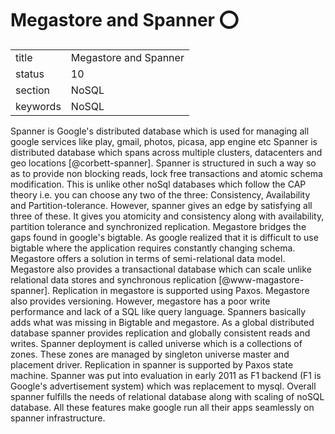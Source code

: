 # Megastore and Spanner :o:


|          |                           |
| -------- | ------------------------- |
| title    | Megastore and Spanner     | 
| status   | 10                        |
| section  | NoSQL                     |
| keywords | NoSQL                     |



Spanner is Google's distributed database which is used for managing
all google services like play, gmail, photos, picasa, app engine etc
Spanner is distributed database which spans across multiple clusters,
datacenters and geo locations [@corbett-spanner].  Spanner is
structured in such a way so as to provide non blocking reads, lock
free transactions and atomic schema modification. This is unlike other
noSql databases which follow the CAP theory i.e. you can choose any
two of the three: Consistency, Availability and
Partition-tolerance. However, spanner gives an edge by satisfying all
three of these. It gives you atomicity and consistency along with
availability, partition tolerance and synchronized replication.
Megastore bridges the gaps found in google's bigtable. As google
realized that it is difficult to use bigtable where the application
requires constantly changing schema. Megastore offers a solution in
terms of semi-relational data model.  Megastore also provides a
transactional database which can scale unlike relational data stores
and synchronous replication [@www-magastore-spanner].  Replication
in megastore is supported using Paxos. Megastore also provides
versioning. However, megastore has a poor write performance and lack
of a SQL like query language. Spanners basically adds what was missing
in Bigtable and megastore. As a global distributed database spanner
provides replication and globally consistent reads and writes. Spanner
deployment is called universe which is a collections of zones. These
zones are managed by singleton universe master and placement
driver. Replication in spanner is supported by Paxos state
machine. Spanner was put into evaluation in early 2011 as F1 backend
(F1 is Google's advertisement system) which was replacement to
mysql. Overall spanner fulfills the needs of relational database along
with scaling of noSQL database.  All these features make google run
all their apps seamlessly on spanner infrastructure.



